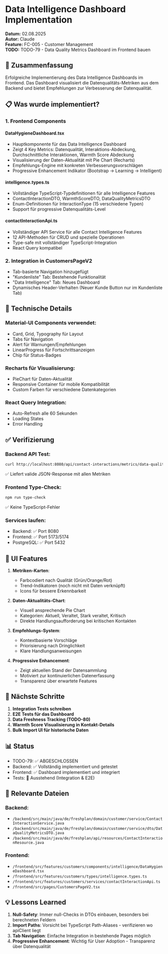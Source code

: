 # Data Intelligence Dashboard Implementation

**Datum:** 02.08.2025  
**Autor:** Claude  
**Feature:** FC-005 - Customer Management  
**TODO:** TODO-79 - Data Quality Metrics Dashboard im Frontend bauen

## 🎯 Zusammenfassung

Erfolgreiche Implementierung des Data Intelligence Dashboards im Frontend. Das Dashboard visualisiert die Datenqualitäts-Metriken aus dem Backend und bietet Empfehlungen zur Verbesserung der Datenqualität.

## 📋 Was wurde implementiert?

### 1. Frontend Components

#### DataHygieneDashboard.tsx
- Hauptkomponente für das Data Intelligence Dashboard
- Zeigt 4 Key Metrics: Datenqualität, Interaktions-Abdeckung, Durchschnittliche Interaktionen, Warmth Score Abdeckung
- Visualisierung der Daten-Aktualität mit Pie Chart (Recharts)
- Empfehlungs-Engine mit konkreten Verbesserungsvorschlägen
- Progressive Enhancement Indikator (Bootstrap → Learning → Intelligent)

#### intelligence.types.ts
- Vollständige TypeScript-Typdefinitionen für alle Intelligence Features
- ContactInteractionDTO, WarmthScoreDTO, DataQualityMetricsDTO
- Enum-Definitionen für InteractionType (15 verschiedene Typen)
- Support für progressive Datenqualitäts-Level

#### contactInteractionApi.ts
- Vollständiger API Service für alle Contact Intelligence Features
- 12 API-Methoden für CRUD und spezielle Operationen
- Type-safe mit vollständiger TypeScript-Integration
- React Query kompatibel

### 2. Integration in CustomersPageV2

- Tab-basierte Navigation hinzugefügt
- "Kundenliste" Tab: Bestehende Funktionalität
- "Data Intelligence" Tab: Neues Dashboard
- Dynamisches Header-Verhalten (Neuer Kunde Button nur im Kundenliste Tab)

## 🔧 Technische Details

### Material-UI Components verwendet:
- Card, Grid, Typography für Layout
- Tabs für Navigation
- Alert für Warnungen/Empfehlungen
- LinearProgress für Fortschrittsanzeigen
- Chip für Status-Badges

### Recharts für Visualisierung:
- PieChart für Daten-Aktualität
- Responsive Container für mobile Kompatibilität
- Custom Farben für verschiedene Datenkategorien

### React Query Integration:
- Auto-Refresh alle 60 Sekunden
- Loading States
- Error Handling

## ✅ Verifizierung

### Backend API Test:
```bash
curl http://localhost:8080/api/contact-interactions/metrics/data-quality
```
✅ Liefert valide JSON-Response mit allen Metriken

### Frontend Type-Check:
```bash
npm run type-check
```
✅ Keine TypeScript-Fehler

### Services laufen:
- Backend: ✅ Port 8080
- Frontend: ✅ Port 5173/5174
- PostgreSQL: ✅ Port 5432

## 🎨 UI Features

1. **Metriken-Karten**: 
   - Farbcodiert nach Qualität (Grün/Orange/Rot)
   - Trend-Indikatoren (noch nicht mit Daten verknüpft)
   - Icons für bessere Erkennbarkeit

2. **Daten-Aktualitäts-Chart**:
   - Visuell ansprechende Pie Chart
   - Kategorien: Aktuell, Veraltet, Stark veraltet, Kritisch
   - Direkte Handlungsaufforderung bei kritischen Kontakten

3. **Empfehlungs-System**:
   - Kontextbasierte Vorschläge
   - Priorisierung nach Dringlichkeit
   - Klare Handlungsanweisungen

4. **Progressive Enhancement**:
   - Zeigt aktuellen Stand der Datensammlung
   - Motiviert zur kontinuierlichen Datenerfassung
   - Transparenz über erwartete Features

## 🚀 Nächste Schritte

1. **Integration Tests schreiben**
2. **E2E Tests für das Dashboard**
3. **Data Freshness Tracking (TODO-80)**
4. **Warmth Score Visualisierung in Kontakt-Details**
5. **Bulk Import UI für historische Daten**

## 📊 Status

- TODO-79: ✅ ABGESCHLOSSEN
- Backend: ✅ Vollständig implementiert und getestet
- Frontend: ✅ Dashboard implementiert und integriert
- Tests: 🔄 Ausstehend (Integration & E2E)

## 🔗 Relevante Dateien

### Backend:
- `/backend/src/main/java/de/freshplan/domain/customer/service/ContactInteractionService.java`
- `/backend/src/main/java/de/freshplan/domain/customer/service/dto/DataQualityMetricsDTO.java`
- `/backend/src/main/java/de/freshplan/api/resources/ContactInteractionResource.java`

### Frontend:
- `/frontend/src/features/customers/components/intelligence/DataHygieneDashboard.tsx`
- `/frontend/src/features/customers/types/intelligence.types.ts`
- `/frontend/src/features/customers/services/contactInteractionApi.ts`
- `/frontend/src/pages/CustomersPageV2.tsx`

## 💡 Lessons Learned

1. **Null-Safety**: Immer null-Checks in DTOs einbauen, besonders bei berechneten Feldern
2. **Import Paths**: Vorsicht bei TypeScript Path-Aliases - verifizieren wo apiClient liegt
3. **Tab Navigation**: Einfache Integration in bestehende Pages möglich
4. **Progressive Enhancement**: Wichtig für User Adoption - Transparenz über Datenqualität
